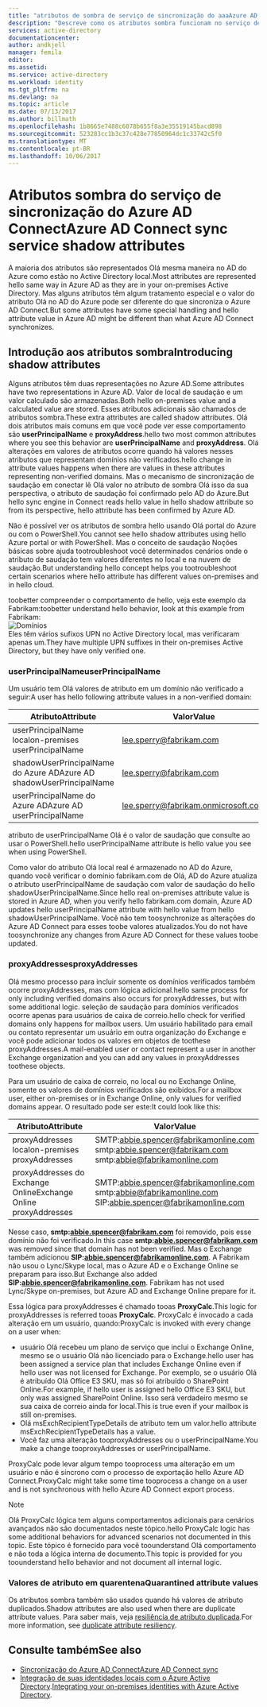 ```yaml
---
title: "atributos de sombra de serviço de sincronização do aaaAzure AD Connect | Microsoft Docs"
description: "Descreve como os atributos sombra funcionam no serviço de sincronização do Azure AD Connect."
services: active-directory
documentationcenter: 
author: andkjell
manager: femila
editor: 
ms.assetid: 
ms.service: active-directory
ms.workload: identity
ms.tgt_pltfrm: na
ms.devlang: na
ms.topic: article
ms.date: 07/13/2017
ms.author: billmath
ms.openlocfilehash: 1b8665e7488c6078b655f8a3e35519145bacd898
ms.sourcegitcommit: 523283cc1b3c37c428e77850964dc1c33742c5f0
ms.translationtype: MT
ms.contentlocale: pt-BR
ms.lasthandoff: 10/06/2017
---
```

# <a name="azure-ad-connect-sync-service-shadow-attributes"></a><span data-ttu-id="4d278-103">Atributos sombra do serviço de sincronização do Azure AD Connect</span><span class="sxs-lookup"><span data-stu-id="4d278-103">Azure AD Connect sync service shadow attributes</span></span>
<span data-ttu-id="4d278-104">A maioria dos atributos são representados Olá mesma maneira no AD do Azure como estão no Active Directory local.</span><span class="sxs-lookup"><span data-stu-id="4d278-104">Most attributes are represented hello same way in Azure AD as they are in your on-premises Active Directory.</span></span> <span data-ttu-id="4d278-105">Mas alguns atributos têm algum tratamento especial e o valor do atributo Olá no AD do Azure pode ser diferente do que sincroniza o Azure AD Connect.</span><span class="sxs-lookup"><span data-stu-id="4d278-105">But some attributes have some special handling and hello attribute value in Azure AD might be different than what Azure AD Connect synchronizes.</span></span>

## <a name="introducing-shadow-attributes"></a><span data-ttu-id="4d278-106">Introdução aos atributos sombra</span><span class="sxs-lookup"><span data-stu-id="4d278-106">Introducing shadow attributes</span></span>
<span data-ttu-id="4d278-107">Alguns atributos têm duas representações no Azure AD.</span><span class="sxs-lookup"><span data-stu-id="4d278-107">Some attributes have two representations in Azure AD.</span></span> <span data-ttu-id="4d278-108">Valor de local de saudação e um valor calculado são armazenadas.</span><span class="sxs-lookup"><span data-stu-id="4d278-108">Both hello on-premises value and a calculated value are stored.</span></span> <span data-ttu-id="4d278-109">Esses atributos adicionais são chamados de atributos sombra.</span><span class="sxs-lookup"><span data-stu-id="4d278-109">These extra attributes are called shadow attributes.</span></span> <span data-ttu-id="4d278-110">Olá dois atributos mais comuns em que você pode ver esse comportamento são **userPrincipalName** e **proxyAddress**.</span><span class="sxs-lookup"><span data-stu-id="4d278-110">hello two most common attributes where you see this behavior are **userPrincipalName** and **proxyAddress**.</span></span> <span data-ttu-id="4d278-111">Olá alterações em valores de atributos ocorre quando há valores nesses atributos que representam domínios não verificados.</span><span class="sxs-lookup"><span data-stu-id="4d278-111">hello change in attribute values happens when there are values in these attributes representing non-verified domains.</span></span> <span data-ttu-id="4d278-112">Mas o mecanismo de sincronização de saudação em conectar lê Olá valor no atributo de sombra Olá isso da sua perspectiva, o atributo de saudação foi confirmado pelo AD do Azure.</span><span class="sxs-lookup"><span data-stu-id="4d278-112">But hello sync engine in Connect reads hello value in hello shadow attribute so from its perspective, hello attribute has been confirmed by Azure AD.</span></span>

<span data-ttu-id="4d278-113">Não é possível ver os atributos de sombra hello usando Olá portal do Azure ou com o PowerShell.</span><span class="sxs-lookup"><span data-stu-id="4d278-113">You cannot see hello shadow attributes using hello Azure portal or with PowerShell.</span></span> <span data-ttu-id="4d278-114">Mas o conceito de saudação Noções básicas sobre ajuda tootroubleshoot você determinados cenários onde o atributo de saudação tem valores diferentes no local e na nuvem de saudação.</span><span class="sxs-lookup"><span data-stu-id="4d278-114">But understanding hello concept helps you tootroubleshoot certain scenarios where hello attribute has different values on-premises and in hello cloud.</span></span>

<span data-ttu-id="4d278-115">toobetter compreender o comportamento de hello, veja este exemplo da Fabrikam:</span><span class="sxs-lookup"><span data-stu-id="4d278-115">toobetter understand hello behavior, look at this example from Fabrikam:</span></span>  
![Domínios](./media/active-directory-aadconnectsyncservice-shadow-attributes/domains.png)  
<span data-ttu-id="4d278-117">Eles têm vários sufixos UPN no Active Directory local, mas verificaram apenas um.</span><span class="sxs-lookup"><span data-stu-id="4d278-117">They have multiple UPN suffixes in their on-premises Active Directory, but they have only verified one.</span></span>

### <a name="userprincipalname"></a><span data-ttu-id="4d278-118">userPrincipalName</span><span class="sxs-lookup"><span data-stu-id="4d278-118">userPrincipalName</span></span>
<span data-ttu-id="4d278-119">Um usuário tem Olá valores de atributo em um domínio não verificado a seguir:</span><span class="sxs-lookup"><span data-stu-id="4d278-119">A user has hello following attribute values in a non-verified domain:</span></span>

| <span data-ttu-id="4d278-120">Atributo</span><span class="sxs-lookup"><span data-stu-id="4d278-120">Attribute</span></span> | <span data-ttu-id="4d278-121">Valor</span><span class="sxs-lookup"><span data-stu-id="4d278-121">Value</span></span> |
| --- | --- |
| <span data-ttu-id="4d278-122">userPrincipalName local</span><span class="sxs-lookup"><span data-stu-id="4d278-122">on-premises userPrincipalName</span></span> | lee.sperry@fabrikam.com |
| <span data-ttu-id="4d278-123">shadowUserPrincipalName do Azure AD</span><span class="sxs-lookup"><span data-stu-id="4d278-123">Azure AD shadowUserPrincipalName</span></span> | lee.sperry@fabrikam.com |
| <span data-ttu-id="4d278-124">userPrincipalName do Azure AD</span><span class="sxs-lookup"><span data-stu-id="4d278-124">Azure AD userPrincipalName</span></span> | lee.sperry@fabrikam.onmicrosoft.com |

<span data-ttu-id="4d278-125">atributo de userPrincipalName Olá é o valor de saudação que consulte ao usar o PowerShell.</span><span class="sxs-lookup"><span data-stu-id="4d278-125">hello userPrincipalName attribute is hello value you see when using PowerShell.</span></span>

<span data-ttu-id="4d278-126">Como valor do atributo Olá local real é armazenado no AD do Azure, quando você verificar o domínio fabrikam.com de Olá, AD do Azure atualiza o atributo userPrincipalName de saudação com valor de saudação do hello shadowUserPrincipalName.</span><span class="sxs-lookup"><span data-stu-id="4d278-126">Since hello real on-premises attribute value is stored in Azure AD, when you verify hello fabrikam.com domain, Azure AD updates hello userPrincipalName attribute with hello value from hello shadowUserPrincipalName.</span></span> <span data-ttu-id="4d278-127">Você não tem toosynchronize as alterações do Azure AD Connect para esses toobe valores atualizados.</span><span class="sxs-lookup"><span data-stu-id="4d278-127">You do not have toosynchronize any changes from Azure AD Connect for these values toobe updated.</span></span>

### <a name="proxyaddresses"></a><span data-ttu-id="4d278-128">proxyAddresses</span><span class="sxs-lookup"><span data-stu-id="4d278-128">proxyAddresses</span></span>
<span data-ttu-id="4d278-129">Olá mesmo processo para incluir somente os domínios verificados também ocorre proxyAddresses, mas com lógica adicional.</span><span class="sxs-lookup"><span data-stu-id="4d278-129">hello same process for only including verified domains also occurs for proxyAddresses, but with some additional logic.</span></span> <span data-ttu-id="4d278-130">seleção de saudação para domínios verificados ocorre apenas para usuários de caixa de correio.</span><span class="sxs-lookup"><span data-stu-id="4d278-130">hello check for verified domains only happens for mailbox users.</span></span> <span data-ttu-id="4d278-131">Um usuário habilitado para email ou contato representar um usuário em outra organização do Exchange e você pode adicionar todos os valores em objetos de toothese proxyAddresses.</span><span class="sxs-lookup"><span data-stu-id="4d278-131">A mail-enabled user or contact represent a user in another Exchange organization and you can add any values in proxyAddresses toothese objects.</span></span>

<span data-ttu-id="4d278-132">Para um usuário de caixa de correio, no local ou no Exchange Online, somente os valores de domínios verificados são exibidos.</span><span class="sxs-lookup"><span data-stu-id="4d278-132">For a mailbox user, either on-premises or in Exchange Online, only values for verified domains appear.</span></span> <span data-ttu-id="4d278-133">O resultado pode ser este:</span><span class="sxs-lookup"><span data-stu-id="4d278-133">It could look like this:</span></span>

| <span data-ttu-id="4d278-134">Atributo</span><span class="sxs-lookup"><span data-stu-id="4d278-134">Attribute</span></span> | <span data-ttu-id="4d278-135">Valor</span><span class="sxs-lookup"><span data-stu-id="4d278-135">Value</span></span> |
| --- | --- |
| <span data-ttu-id="4d278-136">proxyAddresses local</span><span class="sxs-lookup"><span data-stu-id="4d278-136">on-premises proxyAddresses</span></span> | SMTP:abbie.spencer@fabrikamonline.com</br>smtp:abbie.spencer@fabrikam.com</br>smtp:abbie@fabrikamonline.com |
| <span data-ttu-id="4d278-137">proxyAddresses do Exchange Online</span><span class="sxs-lookup"><span data-stu-id="4d278-137">Exchange Online proxyAddresses</span></span> | SMTP:abbie.spencer@fabrikamonline.com</br>smtp:abbie@fabrikamonline.com</br>SIP:abbie.spencer@fabrikamonline.com |

<span data-ttu-id="4d278-138">Nesse caso, **smtp:abbie.spencer@fabrikam.com** foi removido, pois esse domínio não foi verificado.</span><span class="sxs-lookup"><span data-stu-id="4d278-138">In this case **smtp:abbie.spencer@fabrikam.com** was removed since that domain has not been verified.</span></span> <span data-ttu-id="4d278-139">Mas o Exchange também adicionou **SIP:abbie.spencer@fabrikamonline.com**. A Fabrikam não usou o Lync/Skype local, mas o Azure AD e o Exchange Online se preparam para isso.</span><span class="sxs-lookup"><span data-stu-id="4d278-139">But Exchange also added **SIP:abbie.spencer@fabrikamonline.com**. Fabrikam has not used Lync/Skype on-premises, but Azure AD and Exchange Online prepare for it.</span></span>

<span data-ttu-id="4d278-140">Essa lógica para proxyAddresses é chamado tooas **ProxyCalc**.</span><span class="sxs-lookup"><span data-stu-id="4d278-140">This logic for proxyAddresses is referred tooas **ProxyCalc**.</span></span> <span data-ttu-id="4d278-141">ProxyCalc é invocado a cada alteração em um usuário, quando:</span><span class="sxs-lookup"><span data-stu-id="4d278-141">ProxyCalc is invoked with every change on a user when:</span></span>

- <span data-ttu-id="4d278-142">usuário Olá recebeu um plano de serviço que inclui o Exchange Online, mesmo se o usuário Olá não licenciado para o Exchange.</span><span class="sxs-lookup"><span data-stu-id="4d278-142">hello user has been assigned a service plan that includes Exchange Online even if hello user was not licensed for Exchange.</span></span> <span data-ttu-id="4d278-143">Por exemplo, se o usuário Olá é atribuído Olá Office E3 SKU, mas só foi atribuído o SharePoint Online.</span><span class="sxs-lookup"><span data-stu-id="4d278-143">For example, if hello user is assigned hello Office E3 SKU, but only was assigned SharePoint Online.</span></span> <span data-ttu-id="4d278-144">Isso será verdadeiro mesmo se sua caixa de correio ainda for local.</span><span class="sxs-lookup"><span data-stu-id="4d278-144">This is true even if your mailbox is still on-premises.</span></span>
- <span data-ttu-id="4d278-145">Olá msExchRecipientTypeDetails de atributo tem um valor.</span><span class="sxs-lookup"><span data-stu-id="4d278-145">hello attribute msExchRecipientTypeDetails has a value.</span></span>
- <span data-ttu-id="4d278-146">Você faz uma alteração tooproxyAddresses ou o userPrincipalName.</span><span class="sxs-lookup"><span data-stu-id="4d278-146">You make a change tooproxyAddresses or userPrincipalName.</span></span>

<span data-ttu-id="4d278-147">ProxyCalc pode levar algum tempo tooprocess uma alteração em um usuário e não é síncrono com o processo de exportação hello Azure AD Connect.</span><span class="sxs-lookup"><span data-stu-id="4d278-147">ProxyCalc might take some time tooprocess a change on a user and is not synchronous with hello Azure AD Connect export process.</span></span>

> [!NOTE]
> <span data-ttu-id="4d278-148">Olá ProxyCalc lógica tem alguns comportamentos adicionais para cenários avançados não são documentados neste tópico.</span><span class="sxs-lookup"><span data-stu-id="4d278-148">hello ProxyCalc logic has some additional behaviors for advanced scenarios not documented in this topic.</span></span> <span data-ttu-id="4d278-149">Este tópico é fornecido para você toounderstand Olá comportamento e não toda a lógica interna de documento.</span><span class="sxs-lookup"><span data-stu-id="4d278-149">This topic is provided for you toounderstand hello behavior and not document all internal logic.</span></span>

### <a name="quarantined-attribute-values"></a><span data-ttu-id="4d278-150">Valores de atributo em quarentena</span><span class="sxs-lookup"><span data-stu-id="4d278-150">Quarantined attribute values</span></span>
<span data-ttu-id="4d278-151">Os atributos sombra também são usados quando há valores de atributo duplicados.</span><span class="sxs-lookup"><span data-stu-id="4d278-151">Shadow attributes are also used when there are duplicate attribute values.</span></span> <span data-ttu-id="4d278-152">Para saber mais, veja [resiliência de atributo duplicada](active-directory-aadconnectsyncservice-duplicate-attribute-resiliency.md).</span><span class="sxs-lookup"><span data-stu-id="4d278-152">For more information, see [duplicate attribute resiliency](active-directory-aadconnectsyncservice-duplicate-attribute-resiliency.md).</span></span>

## <a name="see-also"></a><span data-ttu-id="4d278-153">Consulte também</span><span class="sxs-lookup"><span data-stu-id="4d278-153">See also</span></span>
* [<span data-ttu-id="4d278-154">Sincronização do Azure AD Connect</span><span class="sxs-lookup"><span data-stu-id="4d278-154">Azure AD Connect sync</span></span>](active-directory-aadconnectsync-whatis.md)
* <span data-ttu-id="4d278-155">[Integração de suas identidades locais com o Azure Active Directory](active-directory-aadconnect.md).</span><span class="sxs-lookup"><span data-stu-id="4d278-155">[Integrating your on-premises identities with Azure Active Directory](active-directory-aadconnect.md).</span></span>
